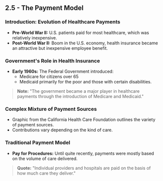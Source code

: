 ## 2.5 - The Payment Model

### Introduction: Evolution of Healthcare Payments
- **Pre-World War II:** U.S. patients paid for most healthcare, which was relatively inexpensive.
- **Post-World War II:** Boom in the U.S. economy, health insurance became an attractive but inexpensive employee benefit.

### Government's Role in Health Insurance
- **Early 1960s:** The Federal Government introduced:
  - Medicare for citizens over 65
  - Medicaid primarily for the poor and those with certain disabilities.
> **Note:** "The government became a major player in healthcare payments through the introduction of Medicare and Medicaid."

### Complex Mixture of Payment Sources
- Graphic from the California Health Care Foundation outlines the variety of payment sources.
- Contributions vary depending on the kind of care.

### Traditional Payment Model
- **Pay for Procedures:** Until quite recently, payments were mostly based on the volume of care delivered.
> **Quote:** "Individual providers and hospitals are paid on the basis of how much care they deliver."


